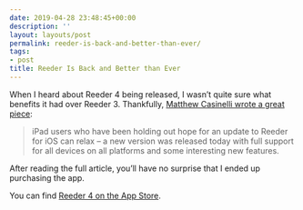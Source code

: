 ```yaml
---
date: 2019-04-28 23:48:45+00:00
description: ''
layout: layouts/post
permalink: reeder-is-back-and-better-than-ever/
tags:
- post
title: Reeder Is Back and Better than Ever
---
```


<p>When I heard about Reeder 4 being released, I wasn’t quite sure what benefits it had over Reeder 3. Thankfully, <a href="https://www.matthewcassinelli.com/reeder-4/">Matthew Casinelli wrote a great piece</a>:</p>
<blockquote><p>iPad users who have been holding out hope for an update to Reeder for iOS can relax – a new version was released today with full support for all devices on all platforms and some interesting new features.</p>
</blockquote>
<p>After reading the full article, you’ll have no surprise that I ended up purchasing the app.</p>
<p>You can find <a href="https://itunes.apple.com/gb/app/id1449412357?at=1010l4Hj">Reeder 4 on the App Store</a>.</p>